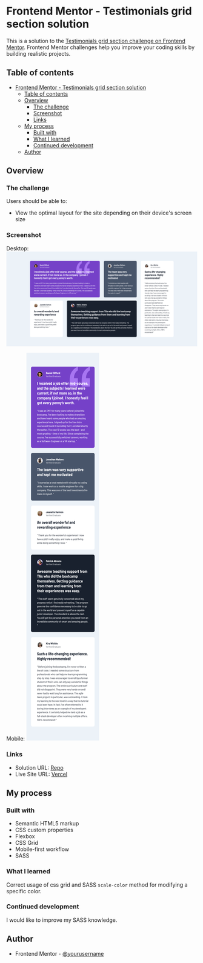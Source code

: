 # Frontend Mentor - Testimonials grid section solution

This is a solution to the [Testimonials grid section challenge on Frontend Mentor](https://www.frontendmentor.io/challenges/testimonials-grid-section-Nnw6J7Un7). Frontend Mentor challenges help you improve your coding skills by building realistic projects.

## Table of contents

- [Frontend Mentor - Testimonials grid section solution](#frontend-mentor---testimonials-grid-section-solution)
  - [Table of contents](#table-of-contents)
  - [Overview](#overview)
    - [The challenge](#the-challenge)
    - [Screenshot](#screenshot)
    - [Links](#links)
  - [My process](#my-process)
    - [Built with](#built-with)
    - [What I learned](#what-i-learned)
    - [Continued development](#continued-development)
  - [Author](#author)

## Overview

### The challenge

Users should be able to:

- View the optimal layout for the site depending on their device's screen size

### Screenshot

Desktop:
![Desktop](./design/screenshot-desktop.png)

Mobile:
![Mobile](./design/screenshot-mobile.png)

### Links

- Solution URL: [Repo](https://github.com/PatricioZarauz/testimonials-grid-section)
- Live Site URL: [Vercel](https://testimonials-grid-section-sooty-zeta.vercel.app/)

## My process

### Built with

- Semantic HTML5 markup
- CSS custom properties
- Flexbox
- CSS Grid
- Mobile-first workflow
- SASS

### What I learned

Correct usage of css grid and SASS `scale-color` method for modifying a specific color.

### Continued development

I would like to improve my SASS knowledge.

## Author

- Frontend Mentor - [@yourusername](https://www.frontendmentor.io/profile/yourusername)
